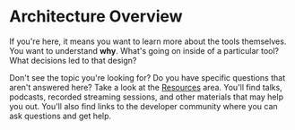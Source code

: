 # Architecture Overview

If you're here, it means you want to learn more about the tools themselves. You
want to understand **why**. What's going on inside of a particular tool? What
decisions led to that design?

Don't see the topic you're looking for? Do you have specific questions that
aren't answered here? Take a look at the [Resources](../resources) area. You'll
find talks, podcasts, recorded streaming sessions, and other materials that may
help you out. You'll also find links to the developer community where you can
ask questions and get help.
